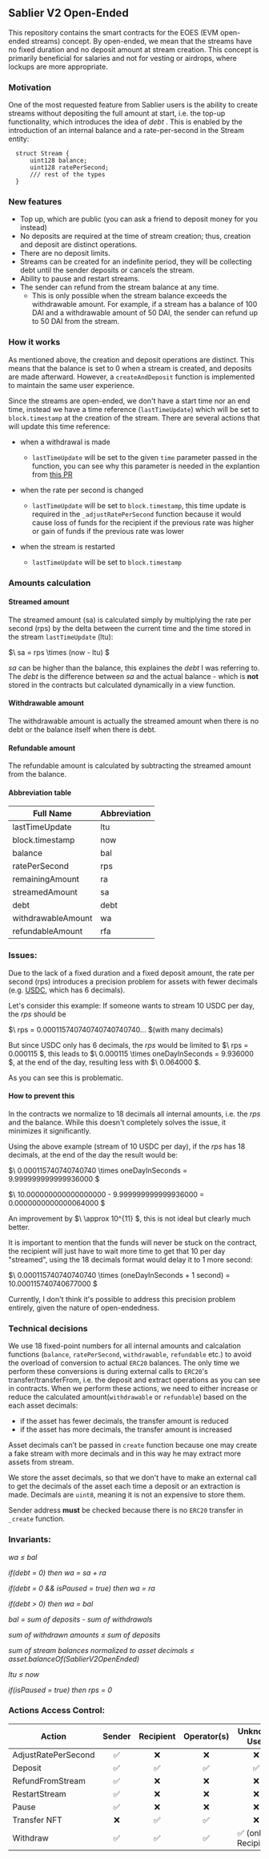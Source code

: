 ## Sablier V2 Open-Ended

This repository contains the smart contracts for the EOES (EVM open-ended streams) concept. By open-ended, we mean that
the streams have no fixed duration and no deposit amount at stream creation. This concept is primarily beneficial for
salaries and not for vesting or airdrops, where lockups are more appropriate.

### Motivation

One of the most requested feature from Sablier users is the ability to create streams without depositing the full amount
at start, i.e. the top-up functionality, which introduces the idea of _debt_ . This is enabled by the introduction of an
internal balance and a rate-per-second in the Stream entity:

```solidity
  struct Stream {
      uint128 balance;
      uint128 ratePerSecond;
      /// rest of the types
  }
```

### New features

- Top up, which are public (you can ask a friend to deposit money for you instead)
- No deposits are required at the time of stream creation; thus, creation and deposit are distinct operations.
- There are no deposit limits.
- Streams can be created for an indefinite period, they will be collecting debt until the sender deposits or cancels the
  stream.
- Ability to pause and restart streams.
- The sender can refund from the stream balance at any time.
  - This is only possible when the stream balance exceeds the withdrawable amount. For example, if a stream has a
    balance of 100 DAI and a withdrawable amount of 50 DAI, the sender can refund up to 50 DAI from the stream.

### How it works

As mentioned above, the creation and deposit operations are distinct. This means that the balance is set to 0 when a
stream is created, and deposits are made afterward. However, a `createAndDeposit` function is implemented to maintain
the same user experience.

Since the streams are open-ended, we don't have a start time nor an end time, instead we have a time reference
(`lastTimeUpdate`) which will be set to `block.timestamp` at the creation of the stream. There are several actions that
will update this time reference:

- when a withdrawal is made

  - `lastTimeUpdate` will be set to the given `time` parameter passed in the function, you can see why this parameter is
    needed in the explantion from [this PR](https://github.com/sablier-labs/v2-open-ended/pull/4)

- when the rate per second is changed
  - `lastTimeUpdate` will be set to `block.timestamp`, this time update is required in the `_adjustRatePerSecond`
    function because it would cause loss of funds for the recipient if the previous rate was higher or gain of funds if
    the previous rate was lower
- when the stream is restarted
  - `lastTimeUpdate` will be set to `block.timestamp`

### Amounts calculation

#### Streamed amount

The streamed amount (sa) is calculated simply by multiplying the rate per second (rps) by the delta between the current
time and the time stored in the stream `lastTimeUpdate` (ltu):

$\ sa = rps \times (now - ltu) \$

_sa_ can be higher than the balance, this explaines the _debt_ I was referring to. The _debt_ is the difference between
_sa_ and the actual balance - which is **not** stored in the contracts but calculated dynamically in a view function.

#### Withdrawable amount

The withdrawable amount is actually the streamed amount when there is no debt or the balance itself when there is debt.

#### Refundable amount

The refundable amount is calculated by subtracting the streamed amount from the balance.

#### Abbreviation table

| Full Name          | Abbreviation |
| ------------------ | ------------ |
| lastTimeUpdate     | ltu          |
| block.timestamp    | now          |
| balance            | bal          |
| ratePerSecond      | rps          |
| remainingAmount    | ra           |
| streamedAmount     | sa           |
| debt               | debt         |
| withdrawableAmount | wa           |
| refundableAmount   | rfa          |

### Issues:

Due to the lack of a fixed duration and a fixed deposit amount, the rate per second (rps) introduces a precision problem
for assets with fewer decimals (e.g. [USDC](https://etherscan.io/token/0xa0b86991c6218b36c1d19d4a2e9eb0ce3606eb48s),
which has 6 decimals).

Let's consider this example: If someone wants to stream 10 USDC per day, the _rps_ should be

$\ rps = 0.000115740740740740740740... \$(with many decimals)

But since USDC only has 6 decimals, the _rps_ would be limited to $\ rps = 0.000115 \$, this leads to $\ 0.000115 \times
oneDayInSeconds = 9.936000 \$, at the end of the day, resulting less with $\ 0.064000 \$.

As you can see this is problematic.

#### How to prevent this

In the contracts we normalize to 18 decimals all internal amounts, i.e. the _rps_ and the balance. While this doesn't
completely solves the issue, it minimizes it significantly.

Using the above example (stream of 10 USDC per day), if the _rps_ has 18 decimals, at the end of the day the result
would be:

$\ 0.000115740740740740 \times oneDayInSeconds = 9.999999999999936000 \$

$\ 10.000000000000000000 - 9.999999999999936000 = 0.0000000000000064000 \$

An improvement by $\ \approx 10^{11} \$, this is not ideal but clearly much better.

It is important to mention that the funds will never be stuck on the contract, the recipient will just have to wait more
time to get that 10 per day "streamed", using the 18 decimals format would delay it to 1 more second:

$\ 0.000115740740740740 \times (oneDayInSeconds + 1 second) = 10.000115740740677000 \$

Currently, I don't think it's possible to address this precision problem entirely, given the nature of open-endedness.

### Technical decisions

We use 18 fixed-point numbers for all internal amounts and calcalation functions (`balance`, `ratePerSecond`,
`withdrawable`, `refundable` etc.) to avoid the overload of conversion to actual `ERC20` balances. The only time we
perform these conversions is during external calls to `ERC20`'s transfer/transferFrom, i.e. the deposit and extract
operations as you can see in contracts. When we perform these actions, we need to either increase or reduce the
calculated amount(`withdrawable` or `refundable`) based on the each asset decimals:

- if the asset has fewer decimals, the transfer amount is reduced
- if the asset has more decimals, the transfer amount is increased

Asset decimals can’t be passed in `create` function because one may create a fake stream with more decimals and in this
way he may extract more assets from stream.

We store the asset decimals, so that we don't have to make an external call to get the decimals of the asset each time a
deposit or an extraction is made. Decimals are `uint8`, meaning it is not an expensive to store them.

Sender address **must** be checked because there is no `ERC20` transfer in `_create` function.

### Invariants:

_wa ≤ bal_

_if(debt = 0) then wa = sa + ra_

_if(debt = 0 && isPaused = true) then wa = ra_

_if(debt > 0) then wa = bal_

_bal = sum of deposits - sum of withdrawals_

_sum of withdrawn amounts ≤ sum of deposits_

_sum of stream balances normalized to asset decimals ≤ asset.balanceOf(SablierV2OpenEnded)_

_ltu ≤ now_

_if(isPaused = true) then rps = 0_

### Actions Access Control:

| Action              | Sender | Recipient | Operator(s) |      Unknown User      |
| ------------------- | :----: | :-------: | :---------: | :--------------------: |
| AdjustRatePerSecond |   ✅   |    ❌     |     ❌      |           ❌           |
| Deposit             |   ✅   |    ✅     |     ✅      |           ✅           |
| RefundFromStream    |   ✅   |    ❌     |     ❌      |           ❌           |
| RestartStream       |   ✅   |    ❌     |     ❌      |           ❌           |
| Pause               |   ✅   |    ❌     |     ❌      |           ❌           |
| Transfer NFT        |   ❌   |    ✅     |     ✅      |           ❌           |
| Withdraw            |   ✅   |    ✅     |     ✅      | ✅ (only to Recipient) |
